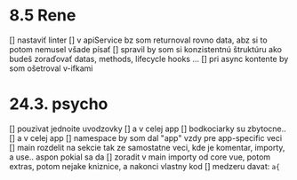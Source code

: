 # 8.5 Rene
[] nastaviť linter
[] v apiService bz som returnoval rovno data, abz si to potom nemusel všade písať
[] spravil by som si konzistentnú štruktúru ako budeš zoraďovať datas, methods, lifecycle hooks ...
[] pri async kontente by som ošetroval v-ifkami

# 24.3. psycho
[] pouzivat jednoite uvodzovky
    [] a v celej app
[] bodkociarky su zbytocne..
    [] a v celej app
[] namespace by som dal "app" vzdy pre app-specific veci
[] main rozdelit na sekcie tak ze samostatne veci, kde je komentar, importy, a use.. aspon pokial sa da
[] zoradit v main importy od core vue, potom extras, potom nejake kniznice, a nakonci vlastny kod
[] medzeru davat: `a{`
